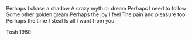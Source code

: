 Perhaps I chase a shadow
A crazy myth or dream
Perhaps I need to follow
Some other golden gleam
Perhaps the joy I feel
The pain and pleasure too
Perhaps the time I steal
Is all I want from you

Tosh 1980
